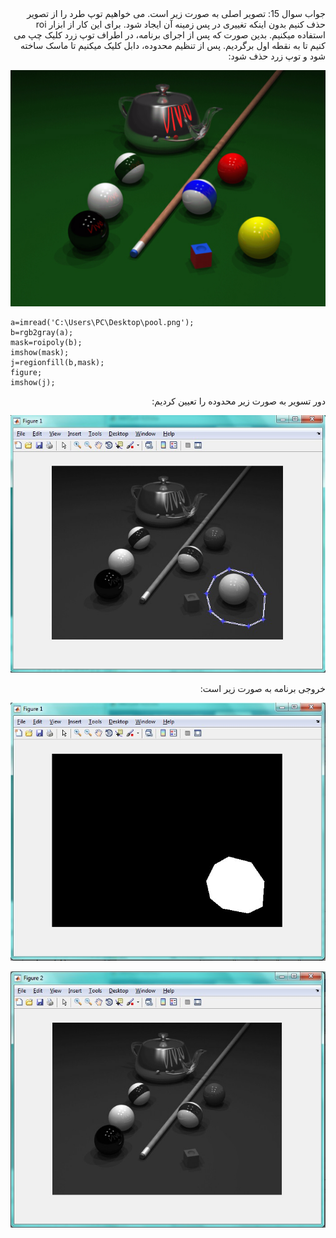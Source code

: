 <div dir="rtl">
جواب سوال 15:
 تصویر اصلی به صورت زیر است. می خواهیم توپ طرد را از تصویر حذف کنیم بدون اینکه تغییری در پس زمینه آن ایجاد شود. برای این کار از ابزار roi استفاده میکنیم. بدین صورت که پس از اجرای برنامه، در اطراف توپ زرد کلیک چپ می کنیم تا به نقطه اول برگردیم. پس از تنظیم محدوده، دابل کلیک میکنیم تا ماسک ساخته شود و توپ زرد حذف شود:
</div>

![voroodi](pool.png)

```
a=imread('C:\Users\PC\Desktop\pool.png');
b=rgb2gray(a);
mask=roipoly(b);
imshow(mask);
j=regionfill(b,mask);
figure;
imshow(j);
```

<div dir="rtl">
دور تسویر به صورت زیر محدوده را تعیین کردیم:
</div>

![voroodi](02527.jpg)

<div dir="rtl">
خروجی برنامه به صورت زیر است:
</div>

![voroodi](02529.jpg)

![voroodi](02528.jpg)
